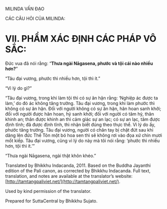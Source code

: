  

MILINDA VẤN ĐẠO

CÁC CÂU HỎI CỦA MILINDA:

# VII. PHẨM XÁC ĐỊNH CÁC PHÁP VÔ SẮC:

Đức vua đã nói rằng: “**Thưa ngài Nāgasena, phước và tội cái nào nhiều hơn?**”

“Tâu đại vương, phước thì nhiều hơn, tội thì ít.”

“Vì lý do gì?”

“Tâu đại vương, trong khi làm tội thì có sự ân hận rằng: ‘Nghiệp ác được ta làm,’ do đó ác không tăng trưởng. Tâu đại vương, trong khi làm phước thì không có sự ân hận. Đối với người không có sự ân hận, hân hoan sanh khởi; đối với người được hân hoan, hỷ sanh khởi; đối với người có tâm hỷ, thân khinh an; thân được khinh an thì cảm giác sự an lạc; có sự an lạc, tâm được định tĩnh; đã được định tĩnh, thì nhận biết đúng theo thực thể. Vì lý do ấy, phước tăng trưởng. Tâu đại vương, người có chân tay bị chặt đứt sau khi dâng lên đức Thế Tôn một bó hoa sen thì sẽ không rơi vào đọa xứ chín mươi mốt kiếp. Tâu đại vương, cũng vì lý do này mà tôi nói rằng: ‘phước thì nhiều hơn, tội thì ít.’”

“Thưa ngài Nāgasena, ngài thật khôn khéo.”

Translated by Bhikkhu Indacanda, 2011. Based on the Buddha Jayanthi edition of the Pali canon, as corrected by Bhikkhu Indacanda. Full text, translation, and notes are available at the translator’s website: [http://tamtangpaliviet.net/](http://tamtangpaliviet.net/).

Used by kind permission of the translator.

Prepared for SuttaCentral by Bhikkhu Sujato.